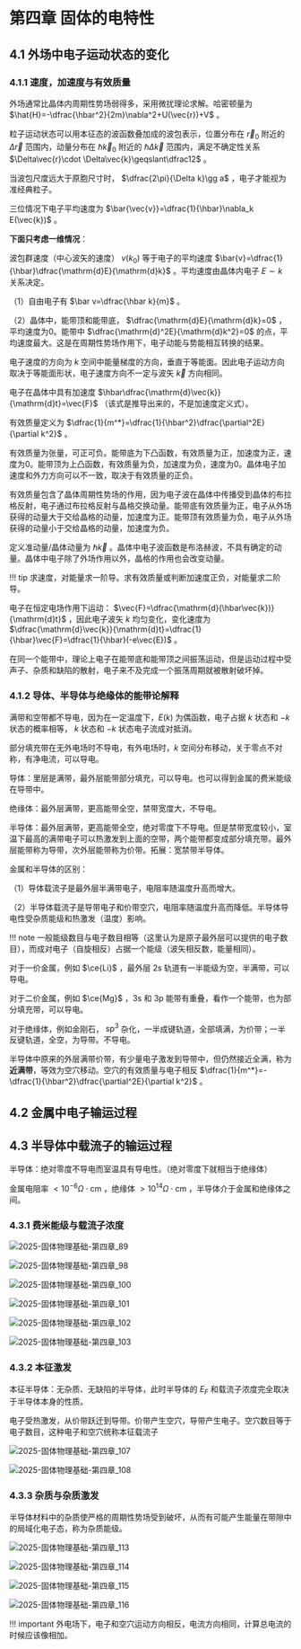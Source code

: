 # 第四章 固体的电特性

## 4.1 外场中电子运动状态的变化

### 4.1.1 速度，加速度与有效质量

外场通常比晶体内周期性势场弱得多，采用微扰理论求解。哈密顿量为 $\hat{H}=-\dfrac{\hbar^2}{2m}\nabla^2+U(\vec{r})+V$ 。

粒子运动状态可以用本征态的波函数叠加成的波包表示，位置分布在 $\vec{r}_0$ 附近的 $\Delta\vec{r}$ 范围内，动量分布在 $\hbar\vec{k}_0$ 附近的 $\hbar\Delta\vec{k}$ 范围内，满足不确定性关系 $\Delta\vec{r}\cdot \Delta\vec{k}\geqslant\dfrac12$ 。

当波包尺度远大于原胞尺寸时， $\dfrac{2\pi}{\Delta k}\gg a$ ，电子才能视为准经典粒子。

三位情况下电子平均速度为 $\bar{\vec{v}}=\dfrac{1}{\hbar}\nabla_k E(\vec{k})$ 。

**下面只考虑一维情况**：

波包群速度（中心波矢的速度） $v(k_0)$ 等于电子的平均速度 $\bar{v}=\dfrac{1}{\hbar}\dfrac{\mathrm{d}E}{\mathrm{d}k}$ 。平均速度由晶体内电子 $E\sim k$ 关系决定。

（1）自由电子有 $\bar v=\dfrac{\hbar k}{m}$ 。

（2）晶体中，能带顶和能带底， $\dfrac{\mathrm{d}E}{\mathrm{d}k}=0$ ，平均速度为0。能带中 $\dfrac{\mathrm{d}^2E}{\mathrm{d}k^2}=0$ 的点，平均速度最大。这是在周期性势场作用下，电子动能与势能相互转换的结果。

电子速度的方向为 $k$ 空间中能量梯度的方向，垂直于等能面。因此电子运动方向取决于等能面形状，电子速度方向不一定与波矢 $\vec{k}$ 方向相同。

电子在晶体中具有加速度 $\hbar\dfrac{\mathrm{d}\vec{k}}{\mathrm{d}t}=\vec{F}$ （该式是推导出来的，不是加速度定义式）。

有效质量定义为 $\dfrac{1}{m^*}=\dfrac{1}{\hbar^2}\dfrac{\partial^2E}{\partial k^2}$ 。

有效质量为张量，可正可负。能带底为下凸函数，有效质量为正，加速度为正，速度为0。能带顶为上凸函数，有效质量为负，加速度为负，速度为0。晶体电子加速度和外力方向可以不一致，取决于有效质量的正负。

有效质量包含了晶体周期性势场的作用，因为电子波在晶体中传播受到晶体的布拉格反射，电子通过布拉格反射与晶格交换动量。能带底有效质量为正，电子从外场获得的动量大于交给晶格的动量，加速度为正。能带顶有效质量为负，电子从外场获得的动量小于交给晶格的动量，加速度为负。

定义准动量/晶体动量为 $\hbar \vec{k}$ 。晶体中电子波函数是布洛赫波，不具有确定的动量。晶体中电子除了外场作用以外，晶格的作用也会改变动量。

!!! tip
    求速度，对能量求一阶导。求有效质量或判断加速度正负，对能量求二阶导。

电子在恒定电场作用下运动： $\vec{F}=\dfrac{\mathrm{d}(\hbar\vec{k})}{\mathrm{d}t}$ ，因此电子波矢 $k$ 均匀变化，变化速度为 $\dfrac{\mathrm{d}\vec{k}}{\mathrm{d}t}=\dfrac{1}{\hbar}\vec{F}=\dfrac{1}{\hbar}(-e\vec{E})$ 。

在同一个能带中，理论上电子在能带底和能带顶之间振荡运动，但是运动过程中受声子、杂质和缺陷的散射，电子来不及完成一个振荡周期就被散射破坏掉。

### 4.1.2 导体、半导体与绝缘体的能带论解释

满带和空带都不导电，因为在一定温度下，$E(k)$ 为偶函数，电子占据 $k$ 状态和 $-k$ 状态的概率相等，  $k$ 状态和 $-k$ 状态电子流成对抵消。

部分填充带在无外电场时不导电，有外电场时，$k$ 空间分布移动，关于零点不对称，有净电流，可以导电。

导体：里层是满带，最外层能带部分填充，可以导电。也可以得到金属的费米能级在导带中。

绝缘体：最外层满带，更高能带全空，禁带宽度大，不导电。

半导体：最外层满带，更高能带全空，绝对零度下不导电。但是禁带宽度较小，室温下最高的满带电子可以热激发到上面的空带，两个能带都变成部分填充带。最外层能带称为导带，次外层能带称为价带。拓展：宽禁带半导体。

金属和半导体的区别：

（1）导体载流子是最外层半满带电子，电阻率随温度升高而增大。

（2）半导体载流子是导带电子和价带空穴，电阻率随温度升高而降低。半导体导电性受杂质能级和热激发（温度）影响。

!!! note
    一般能级数目与电子数目相等（这里认为是原子最外层可以提供的电子数目），而成对电子（自旋相反）占据一个能级（波矢相反数，能量相同）。

对于一价金属，例如 $\ce{Li}$ ，最外层 2s 轨道有一半能级为空，半满带，可以导电。

对于二价金属，例如 $\ce{Mg}$ ，3s 和 3p 能带有重叠，看作一个能带，也为部分填充带，可以导电。

对于绝缘体，例如金刚石， $\text{sp}^3$ 杂化，一半成键轨道，全部填满，为价带；一半反键轨道，全空，为导带。不导电。

半导体中原来的外层满带价带，有少量电子激发到导带中，但仍然接近全满，称为**近满带**，等效为空穴移动。空穴的有效质量与电子相反 $\dfrac{1}{m^*}=-\dfrac{1}{\hbar^2}\dfrac{\partial^2E}{\partial k^2}$ 。

## 4.2 金属中电子输运过程

## 4.3 半导体中载流子的输运过程

半导体：绝对零度不导电而室温具有导电性。（绝对零度下就相当于绝缘体）

金属电阻率 $<10^{-6}\Omega\cdot \text{cm}$ ，绝缘体 $>10^{14}\Omega\cdot \text{cm}$ ，半导体介于金属和绝缘体之间。

### 4.3.1 费米能级与载流子浓度

![2025-固体物理基础-第四章_89](https://cdn.jsdelivr.net/gh/DerrickMarcus/picgo_image/images/2025-固体物理基础-第四章_89.png)

![2025-固体物理基础-第四章_98](https://cdn.jsdelivr.net/gh/DerrickMarcus/picgo_image/images/2025-固体物理基础-第四章_98.png)

![2025-固体物理基础-第四章_100](https://cdn.jsdelivr.net/gh/DerrickMarcus/picgo_image/images/2025-固体物理基础-第四章_100.png)

![2025-固体物理基础-第四章_101](https://cdn.jsdelivr.net/gh/DerrickMarcus/picgo_image/images/2025-固体物理基础-第四章_101.png)

![2025-固体物理基础-第四章_102](https://cdn.jsdelivr.net/gh/DerrickMarcus/picgo_image/images/2025-固体物理基础-第四章_102.png)

![2025-固体物理基础-第四章_103](https://cdn.jsdelivr.net/gh/DerrickMarcus/picgo_image/images/2025-固体物理基础-第四章_103.png)

### 4.3.2 本征激发

本征半导体：无杂质、无缺陷的半导体，此时半导体的 $E_F$ 和载流子浓度完全取决于半导体本身的性质。

电子受热激发，从价带跃迁到导带。价带产生空穴，导带产生电子。空穴数目等于电子数目，这种电子和空穴统称本征载流子

![2025-固体物理基础-第四章_107](https://cdn.jsdelivr.net/gh/DerrickMarcus/picgo_image/images/2025-固体物理基础-第四章_107.png)

![2025-固体物理基础-第四章_108](https://cdn.jsdelivr.net/gh/DerrickMarcus/picgo_image/images/2025-固体物理基础-第四章_108.png)

### 4.3.3 杂质与杂质激发

半导体材料中的杂质使严格的周期性势场受到破坏，从而有可能产生能量在带隙中的局域化电子态，称为杂质能级。

![2025-固体物理基础-第四章_113](https://cdn.jsdelivr.net/gh/DerrickMarcus/picgo_image/images/2025-固体物理基础-第四章_113.png)

![2025-固体物理基础-第四章_114](https://cdn.jsdelivr.net/gh/DerrickMarcus/picgo_image/images/2025-固体物理基础-第四章_114.png)

![2025-固体物理基础-第四章_115](https://cdn.jsdelivr.net/gh/DerrickMarcus/picgo_image/images/2025-固体物理基础-第四章_115.png)

![2025-固体物理基础-第四章_116](https://cdn.jsdelivr.net/gh/DerrickMarcus/picgo_image/images/2025-固体物理基础-第四章_116.png)

!!! important
    外电场下，电子和空穴运动方向相反，电流方向相同，计算总电流的时候应该像相加。

